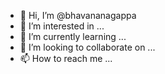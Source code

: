 - 👋 Hi, I’m @bhavananagappa
- 👀 I’m interested in ...
- 🌱 I’m currently learning ...
- 💞️ I’m looking to collaborate on ...
- 📫 How to reach me ...

<!---
bhavananagappa/bhavananagappa is a ✨ special ✨ repository because its `README.md` (this file) appears on your GitHub profile.
You can click the Preview link to take a look at your changes.
--->
